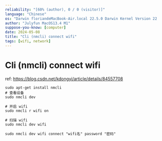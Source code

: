 ```yaml
---
reliability: "[60% (author), 0 / 0 (visitor)]"
language: "Chinese"
os: "Darwin floriandeMacBook-Air.local 22.5.0 Darwin Kernel Version 22.5.0: Mon Apr 24 20:53:44 PDT 2023; root:xnu-8796.121.2~5/RELEASE_ARM64_T8103 arm64"
author: "Julyfun MacOS13.4 M1"
suppose-you-know: [computer]
date: 2024-05-08
title: "Cli (nmcli) connect wifi"
tags: [wifi, network]
---
```


# Cli (nmcli) connect wifi

ref: https://blog.csdn.net/kdongyi/article/details/84557708

```
sudo apt-get install nmcli
# 查看设备
sudo nmcli dev

# 开启 wifi
sudo nmcli r wifi on

# 扫描 wifi
sudo nmcli dev wifi

sudo nmcli dev wifi connect "wifi名" password "密码"
```

